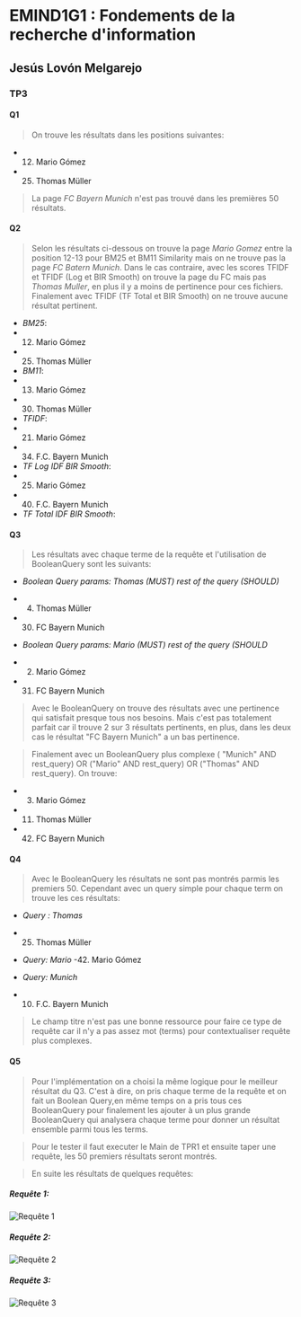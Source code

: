 

# EMIND1G1 : Fondements de la recherche d'information

## Jesús Lovón Melgarejo

### TP3

#### Q1 
> On trouve les résultats dans les positions suivantes:
- 12. Mario Gómez
- 25. Thomas Müller
> La page *FC Bayern Munich* n'est pas trouvé dans les premières 50 résultats.

#### Q2
> Selon les résultats ci-dessous on trouve la page *Mario Gomez* entre la position 12-13 pour BM25 et BM11 Similarity mais on ne trouve pas la page *FC Batern Munich*. Dans le cas contraire, avec les scores TFIDF et TFIDF (Log et BIR Smooth) on trouve la page du FC mais pas *Thomas Muller*, en plus il y a moins de pertinence pour ces fichiers. Finalement avec TFIDF (TF Total et BIR Smooth) on ne trouve aucune résultat pertinent.
- *BM25*:
- 12. Mario Gómez
- 25. Thomas Müller
- *BM11*:
- 13. Mario Gómez
- 30. Thomas Müller  
- *TFIDF*:
- 21. Mario Gómez
- 34. F.C. Bayern Munich
- *TF Log IDF BIR Smooth*:
- 25. Mario Gómez
- 40. F.C. Bayern Munich
- *TF Total IDF BIR Smooth*:

#### Q3
> Les résultats avec chaque terme de la requête et l'utilisation de BooleanQuery sont les suivants:

- *Boolean Query params: Thomas (MUST) rest of the query (SHOULD)*
- 4. Thomas Müller
- 30. FC Bayern Munich

- *Boolean Query params: Mario (MUST) rest of the query (SHOULD*
- 2. Mario Gómez
- 31. FC Bayern Munich 

> Avec le BooleanQuery on trouve des résultats avec une pertinence qui satisfait presque tous nos besoins. Mais c'est pas totalement parfait car il trouve 2 sur 3 résultats pertinents, en plus, dans les deux cas le résultat "FC Bayern Munich" a un bas pertinence.

> Finalement avec un BooleanQuery plus complexe ( "Munich" AND rest_query) OR ("Mario" AND rest_query) OR ("Thomas" AND rest_query). On trouve:
- 3. Mario Gómez
- 11. Thomas Müller
- 42. FC Bayern Munich

#### Q4
> Avec le BooleanQuery les résultats ne sont pas montrés parmis les premiers 50. Cependant avec un query simple pour chaque term on trouve les ces résultats:

- *Query : Thomas*
- 25. Thomas Müller

- *Query: Mario*
-42. Mario Gómez

- *Query: Munich*
- 10. F.C. Bayern Munich

> Le champ titre n'est pas une bonne ressource pour faire ce type de requête car il n'y a pas assez mot (terms) pour contextualiser requête plus complexes.

#### Q5
> Pour l'implémentation on a choisi la même logique pour le meilleur résultat du Q3. C'est à dire, on pris chaque terme de la requête et on fait un Boolean Query,en même temps on a pris tous ces BooleanQuery pour finalement les ajouter à un plus grande BooleanQuery qui analysera chaque terme pour donner un résultat ensemble parmi tous les terms.

> Pour le tester il faut executer le Main de TPR1 et ensuite taper une requête, les 50 premiers résultats seront montrés.

> En suite les résultats de quelques requêtes:

##### Requête 1:
![Requête 1](https://github.com/jeslev/UPS-FRI/tree/TP3/screenshots/requete1.png "Requête 1")

##### Requête 2:
![Requête 2](https://github.com/jeslev/UPS-FRI/tree/TP3/screenshots/requete2.png "Requête 2")

##### Requête 3:
![Requête 3](https://github.com/jeslev/UPS-FRI/tree/TP3/screenshots/requete3.png "Requête 3")